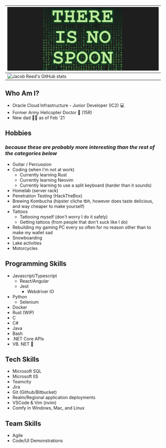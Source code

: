 | [![Social banner for JacobRReed](https://github.com/JacobRReed/JacobRReed/raw/master/assets/nospoon.png)](https://github.com/JacobRReed)  |
|---|
| ![Jacob Reed's GitHub stats](https://github-readme-stats.vercel.app/api?username=jacobrreed&show_icons=true&theme=radical) |


## Who Am I?
 - Oracle Cloud Infrastructure -  Junior Developer (IC2) 💻
 - Former Army Helicopter Doctor 🚁 (15R)
 - New dad 👨‍🍼 as of Feb '21

## Hobbies
### *because these are probably more interesting than the rest of the categories below*
 - Guitar / Percussion
 - Coding (when I'm not at work)
   - Currently learning Rust
   - Currently learning Neovim
   - Currently learning to use a split keyboard (harder than it sounds)
 - Homelab (server rack)
 - Penetration Testing (HackTheBox)
 - Brewing Kombucha (hipster cliche tbh, however does taste delicious, and way cheaper to make yourself)
 - Tattoos
   - Tattooing myself (don't worry I do it safely)
   - Getting tattoos (from people that don't suck like I do)
 - Rebuilding my gaming PC every so often for no reason other than to make my wallet sad
 - Snowboarding
 - Lake activities
 - Motorcycles

## Programming Skills

 - Javascript/Typescript
   - React/Angular
   - Jest
     - Webdriver IO
 - Python
   - Selenium
 - Docker
 - Rust (WIP)
 - C
 - C#
 - Java
 - Bash
 - .NET Core APIs
 - VB. NET 🤮

## Tech Skills
 - Microsoft SQL
 - Microsoft IIS
 - Teamcity
 - Jira
 - Git (Github/Bitbucket)
 - Realm/Regional application deployments
 - VSCode & Vim (nvim)
 - Comfy in Windows, Mac, and Linux

## Team Skills
 - Agile
 - Code/UI Demonstrations


